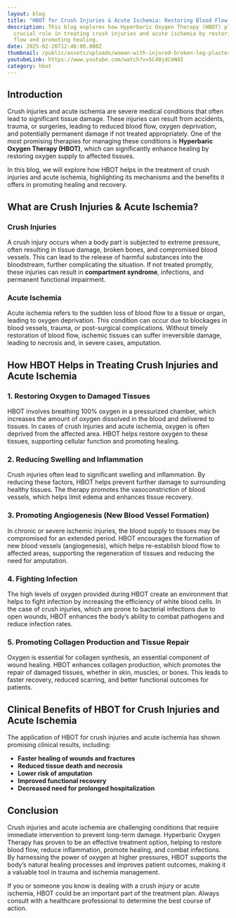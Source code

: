 ```yaml
---
layout: blog
title: "HBOT for Crush Injuries & Acute Ischemia: Restoring Blood Flow & Healing"
description: This blog explores how Hyperbaric Oxygen Therapy (HBOT) plays a
  crucial role in treating crush injuries and acute ischemia by restoring blood
  flow and promoting healing.
date: 2025-02-26T12:46:00.000Z
thumbnail: /public/assets/uploads/woman-with-injured-broken-leg-plaster-cast-sitting-doctor-office-taking-x-ray-crutch-vector-illustration-trauma-hospital-treatment-physiotherapy-concept_74855-10198.avif
youtubeLink: https://www.youtube.com/watch?v=5C40jdCmN4I
category: hbot
---
```


## Introduction

Crush injuries and acute ischemia are severe medical conditions that often lead to significant tissue damage. These injuries can result from accidents, trauma, or surgeries, leading to reduced blood flow, oxygen deprivation, and potentially permanent damage if not treated appropriately. One of the most promising therapies for managing these conditions is **Hyperbaric Oxygen Therapy (HBOT)**, which can significantly enhance healing by restoring oxygen supply to affected tissues.

In this blog, we will explore how HBOT helps in the treatment of crush injuries and acute ischemia, highlighting its mechanisms and the benefits it offers in promoting healing and recovery.

## What are Crush Injuries & Acute Ischemia?

### Crush Injuries

A crush injury occurs when a body part is subjected to extreme pressure, often resulting in tissue damage, broken bones, and compromised blood vessels. This can lead to the release of harmful substances into the bloodstream, further complicating the situation. If not treated promptly, these injuries can result in **compartment syndrome**, infections, and permanent functional impairment.

### Acute Ischemia

Acute ischemia refers to the sudden loss of blood flow to a tissue or organ, leading to oxygen deprivation. This condition can occur due to blockages in blood vessels, trauma, or post-surgical complications. Without timely restoration of blood flow, ischemic tissues can suffer irreversible damage, leading to necrosis and, in severe cases, amputation.

## How HBOT Helps in Treating Crush Injuries and Acute Ischemia

### 1. **Restoring Oxygen to Damaged Tissues**

HBOT involves breathing 100% oxygen in a pressurized chamber, which increases the amount of oxygen dissolved in the blood and delivered to tissues. In cases of crush injuries and acute ischemia, oxygen is often deprived from the affected area. HBOT helps restore oxygen to these tissues, supporting cellular function and promoting healing.

### 2. **Reducing Swelling and Inflammation**

Crush injuries often lead to significant swelling and inflammation. By reducing these factors, HBOT helps prevent further damage to surrounding healthy tissues. The therapy promotes the vasoconstriction of blood vessels, which helps limit edema and enhances tissue recovery.

### 3. **Promoting Angiogenesis (New Blood Vessel Formation)**

In chronic or severe ischemic injuries, the blood supply to tissues may be compromised for an extended period. HBOT encourages the formation of new blood vessels (angiogenesis), which helps re-establish blood flow to affected areas, supporting the regeneration of tissues and reducing the need for amputation.

### 4. **Fighting Infection**

The high levels of oxygen provided during HBOT create an environment that helps to fight infection by increasing the efficiency of white blood cells. In the case of crush injuries, which are prone to bacterial infections due to open wounds, HBOT enhances the body’s ability to combat pathogens and reduce infection rates.

### 5. **Promoting Collagen Production and Tissue Repair**

Oxygen is essential for collagen synthesis, an essential component of wound healing. HBOT enhances collagen production, which promotes the repair of damaged tissues, whether in skin, muscles, or bones. This leads to faster recovery, reduced scarring, and better functional outcomes for patients.

## Clinical Benefits of HBOT for Crush Injuries and Acute Ischemia

The application of HBOT for crush injuries and acute ischemia has shown promising clinical results, including:

- **Faster healing of wounds and fractures**
- **Reduced tissue death and necrosis**
- **Lower risk of amputation**
- **Improved functional recovery**
- **Decreased need for prolonged hospitalization**

## Conclusion

Crush injuries and acute ischemia are challenging conditions that require immediate intervention to prevent long-term damage. Hyperbaric Oxygen Therapy has proven to be an effective treatment option, helping to restore blood flow, reduce inflammation, promote healing, and combat infections. By harnessing the power of oxygen at higher pressures, HBOT supports the body’s natural healing processes and improves patient outcomes, making it a valuable tool in trauma and ischemia management.

If you or someone you know is dealing with a crush injury or acute ischemia, HBOT could be an important part of the treatment plan. Always consult with a healthcare professional to determine the best course of action.

